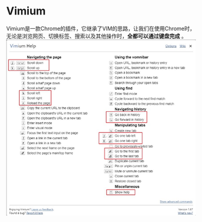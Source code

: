 # Vimium

Vimium是一款Chrome的插件，它继承了VIM的思路，让我们在使用Chrome时，无论是浏览网页、切换标签、搜索以及其他操作时，**全都可以通过键盘完成** 。
![Vimium Help](/images/20220820_vimium/vimium_help.jpg)

